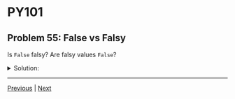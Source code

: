 # PY101
## Problem 55: False vs Falsy

Is `False` falsy? Are falsy values `False`?

<details>
<summary>Solution:</summary>

Yes, `False` is falsy. 

No, falsy values are not necessarily `False`, unless the value **is** `False`.

`False` is the boolean value that is falsy, but many other values are also falsy (like `0`, `""`, `None`, etc.). These other values are not equal to `False`, they just behave like `False` in boolean contexts.

For example:
```python
print(False == 0)      # True - 0 is considered equal to False
print(False == "")     # False - empty string is falsy but not equal to False
print(False == None)   # False - None is falsy but not equal to False
print(False is False)  # True - False is literally False

# All of these are falsy but not all are False
if not 0:
    print("0 is falsy")
if not "":
    print("'' is falsy")
if not None:
    print("None is falsy")
```

</details>

---

[Previous](054.md) | [Next](056.md)

